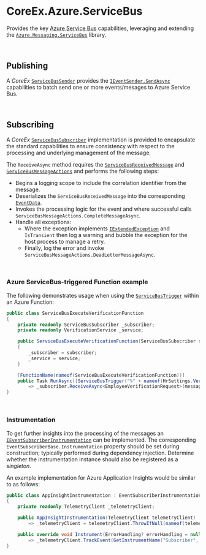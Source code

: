 ﻿# CoreEx.Azure.ServiceBus

Provides the key [Azure Service Bus](https://docs.microsoft.com/en-us/azure/service-bus-messaging/service-bus-messaging-overview) capabilities, leveraging and extending the [`Azure.Messaging.ServiceBus`](https://docs.microsoft.com/en-us/dotnet/api/overview/azure/messaging.servicebus-readme) library.

<br/>

## Publishing

A _CoreEx_ [`ServiceBusSender`](./ServiceBusSender.cs) provides the [`IEventSender.SendAsync`](../../CoreEx/Events/IEventSender.cs) capabilities to batch send one or more events/mesages to Azure Service Bus.

<br/>

## Subscribing

A _CoreEx_ [`ServiceBusSubscriber`](../../CoreEx.Azure/ServiceBus/ServiceBusSubscriber.cs) implementation is provided to encapsulate the standard capabilities to ensure consistency with respect to the processing and underlying management of the message.

The `ReceiveAsync` method requires the [`ServiceBusReceivedMessage`](https://docs.microsoft.com/en-us/dotnet/api/azure.messaging.servicebus.servicebusreceivedmessage) and [`ServiceBusMessageActions`](https://docs.microsoft.com/en-us/dotnet/api/microsoft.azure.webjobs.servicebus.servicebusmessageactions) and performs the following steps:
- Begins a logging scope to include the correlation identifier from the message.
- Deserializes the `ServiceBusReceivedMessage` into the corresponding [`EventData`](../../CoreEx/Events/EventDataT.cs).
- Invokes the processing logic for the event and where successful calls `ServiceBusMessageActions.CompleteMessageAsync`.
- Handle all exceptions:
  - Where the exception implements [`IExtendedException`](../../CoreEx/Abstractions/IExtendedException.cs) and `IsTransient` then log a warning and bubble the exception for the host process to manage a retry.
  - Finally, log the error and invoke `ServiceBusMessageActions.DeadLetterMessageAsync`.

<br/>

### Azure ServiceBus-triggered Function example

The following demonstrates usage when using the [`ServiceBusTrigger`](https://docs.microsoft.com/en-us/dotnet/api/microsoft.azure.webjobs.servicebustriggerattribute) within an Azure Function:

``` csharp
public class ServiceBusExecuteVerificationFunction
{
    private readonly ServiceBusSubscriber _subscriber;
    private readonly VerificationService _service;

    public ServiceBusExecuteVerificationFunction(ServiceBusSubscriber subscriber, VerificationService service)
    {
        _subscriber = subscriber;
        _service = service;
    }

    [FunctionName(nameof(ServiceBusExecuteVerificationFunction))]
    public Task RunAsync([ServiceBusTrigger("%" + nameof(HrSettings.VerificationQueueName) + "%", Connection = nameof(HrSettings.ServiceBusConnection))] ServiceBusReceivedMessage message, ServiceBusMessageActions messageActions)
        => _subscriber.ReceiveAsync<EmployeeVerificationRequest>(message, messageActions, ed => _service.VerifyAndPublish(ed.Value), validator: new EmployeeVerificationValidator().Wrap());
}
```

<br/>

### Instrumentation

To get further insights into the processing of the messages an [`IEventSubscriberInstrumentation`](../../CoreEx/Events/IEventSubscriberInstrumentation.cs) can be implemented. The corresponding `EventSubscriberBase.Instrumentation` property should be set during construction; typically performed during dependency injection. Determine whether the instrumentation instance should also be registered as a _singleton_.

An example implementation for Azure Application Insights would be similar to as follows:

``` csharp
public class AppInsightInstrumentation : EventSubscriberInstrumentationBase
{
    private readonly TelemetryClient _telemetryClient;

    public AppInsightInstrumentation(TelemetryClient telemetryClient) 
        => _telemetryClient = telemetryClient.ThrowIfNull(nameof(telemetryClient));

    public override void Instrument(ErrorHandling? errorHandling = null, Exception? exception = null)
        => _telemetryClient.TrackEvent(GetInstrumentName("Subscriber", errorHandling, exception));
}
```
